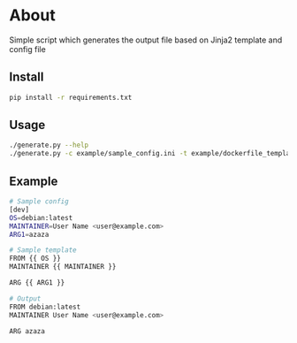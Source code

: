 # About

Simple script which generates the output file based on Jinja2 template and config file


## Install
```bash
pip install -r requirements.txt
```

## Usage
```bash
./generate.py --help
./generate.py -c example/sample_config.ini -t example/dockerfile_template.j2 -o example/Dockerfile -s dev
```

## Example
```bash
# Sample config
[dev]
OS=debian:latest
MAINTAINER=User Name <user@example.com>
ARG1=azaza
```

```bash
# Sample template
FROM {{ OS }}
MAINTAINER {{ MAINTAINER }}

ARG {{ ARG1 }}
```

```bash
# Output
FROM debian:latest
MAINTAINER User Name <user@example.com>

ARG azaza
```
